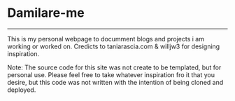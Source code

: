 # Damilare-me

---

This is my personal webpage to documment blogs and projects i am working or worked on. Credicts to taniarascia.com & willjw3 for designing inspiration.

Note: The source code for this site was not create to be templated, but for personal use. Please feel free to take whatever inspiration fro it that you desire, but this code was not written with the intention of being cloned and deployed.